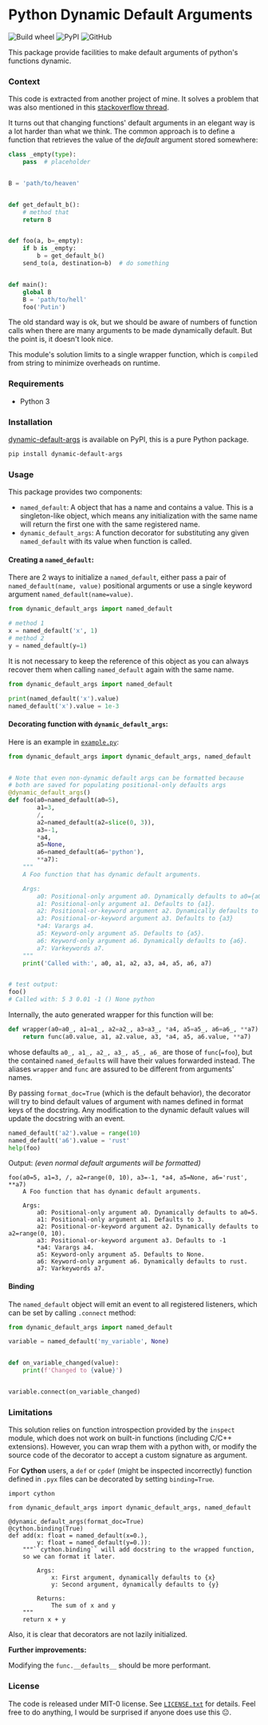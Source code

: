 Python Dynamic Default Arguments
======
![Build wheel](https://github.com/inspiros/dynamic-default-args/actions/workflows/build_wheels.yml/badge.svg)
![PyPI](https://img.shields.io/pypi/v/dynamic-default-args)
![GitHub](https://img.shields.io/github/license/inspiros/dynamic-default-args)

This package provide facilities to make default arguments of python's functions dynamic.

### Context

This code is extracted from another project of mine.
It solves a problem that was also mentioned in
this [stackoverflow thread](https://stackoverflow.com/questions/16960469/dynamic-default-arguments-in-python-functions).

It turns out that changing functions' default arguments in an elegant way is a lot harder than what we think.
The common approach is to define a function that retrieves the value of the _default_ argument stored somewhere:

```python
class _empty(type):
    pass  # placeholder


B = 'path/to/heaven'


def get_default_b():
    # method that
    return B


def foo(a, b=_empty):
    if b is _empty:
        b = get_default_b()
    send_to(a, destination=b)  # do something


def main():
    global B
    B = 'path/to/hell'
    foo('Putin')
```

The old standard way is ok, but we should be aware of numbers of function calls when there are many arguments to be made
dynamically default.
But the point is, it doesn't look nice.

This module's solution limits to a single wrapper function, which is `compile`d from string to minimize overheads on
runtime.

### Requirements

- Python 3

### Installation

[dynamic-default-args](https://pypi.org/project/dynamic-default-args/) is available on PyPI, this is a pure Python
package.

```bash
pip install dynamic-default-args
```

### Usage

This package provides two components:

- `named_default`: A object that has a name and contains a value.
  This is a singleton-like object, which means any initialization with the same name will return the first one with the
  same registered name.
- `dynamic_default_args`: A function decorator for substituting any given `named_default` with its value when function
  is called.

#### Creating a `named_default`:

There are 2 ways to initialize a `named_default`, either pass a pair of `named_default(name, value)` positional
arguments or use a single keyword argument `named_default(name=value)`.

```python
from dynamic_default_args import named_default

# method 1
x = named_default('x', 1)
# method 2
y = named_default(y=1)
```

It is not necessary to keep the reference of this object as you can always recover them when calling `named_default`
again with the same name.

```python
from dynamic_default_args import named_default

print(named_default('x').value)
named_default('x').value = 1e-3
```

#### Decorating function with `dynamic_default_args`:

Here is an example in [`example.py`](examples/example.py):

```python title=foo.py
from dynamic_default_args import dynamic_default_args, named_default


# Note that even non-dynamic default args can be formatted because
# both are saved for populating positional-only defaults args
@dynamic_default_args()
def foo(a0=named_default(a0=5),
        a1=3,
        /,
        a2=named_default(a2=slice(0, 3)),
        a3=-1,
        *a4,
        a5=None,
        a6=named_default(a6='python'),
        **a7):
    """
    A Foo function that has dynamic default arguments.

    Args:
        a0: Positional-only argument a0. Dynamically defaults to a0={a0}.
        a1: Positional-only argument a1. Defaults to {a1}.
        a2: Positional-or-keyword argument a2. Dynamically defaults to a2={a2}.
        a3: Positional-or-keyword argument a3. Defaults to {a3}
        *a4: Varargs a4.
        a5: Keyword-only argument a5. Defaults to {a5}.
        a6: Keyword-only argument a6. Dynamically defaults to {a6}.
        a7: Varkeywords a7.
    """
    print('Called with:', a0, a1, a2, a3, a4, a5, a6, a7)


# test output:
foo()
# Called with: 5 3 0.01 -1 () None python
```

Internally, the auto generated wrapper for this function will be:

```python
def wrapper(a0=a0_, a1=a1_, a2=a2_, a3=a3_, *a4, a5=a5_, a6=a6_, **a7):
    return func(a0.value, a1, a2.value, a3, *a4, a5, a6.value, **a7)
```

whose defaults `a0_, a1_, a2_, a3_, a5_, a6_` are those of `func`(`=foo`), but the contained `named_default`s will have
their values forwarded instead. The aliases `wrapper` and `func` are assured to be different from arguments' names.

By passing `format_doc=True` (which is the default behavior), the decorator will try to bind default values of argument
with names defined in format keys of the docstring.
Any modification to the dynamic default values will update the docstring with an event.

```python
named_default('a2').value = range(10)
named_default('a6').value = 'rust'
help(foo)
```

Output: _(even normal default arguments will be formatted)_

```
foo(a0=5, a1=3, /, a2=range(0, 10), a3=-1, *a4, a5=None, a6='rust', **a7)
    A Foo function that has dynamic default arguments.
    
    Args:
        a0: Positional-only argument a0. Dynamically defaults to a0=5.
        a1: Positional-only argument a1. Defaults to 3.
        a2: Positional-or-keyword argument a2. Dynamically defaults to a2=range(0, 10).
        a3: Positional-or-keyword argument a3. Defaults to -1
        *a4: Varargs a4.
        a5: Keyword-only argument a5. Defaults to None.
        a6: Keyword-only argument a6. Dynamically defaults to rust.
        a7: Varkeywords a7.
```

#### Binding

The `named_default` object will emit an event to all registered listeners, which can be set by calling `.connect`
method:

```python
from dynamic_default_args import named_default

variable = named_default('my_variable', None)


def on_variable_changed(value):
    print(f'Changed to {value}')


variable.connect(on_variable_changed)
```

### Limitations

This solution relies on function introspection provided by the `inspect` module, which does not work on built-in
functions (including C/C++ extensions).
However, you can wrap them with a python with, or modify the source code of the decorator to accept a custom signature
as argument.

For **Cython** users, a `def` or `cpdef` (might be inspected incorrectly) function defined in `.pyx` files can be
decorated by setting `binding=True`.

```cython
import cython

from dynamic_default_args import dynamic_default_args, named_default

@dynamic_default_args(format_doc=True)
@cython.binding(True)
def add(x: float = named_default(x=0.),
        y: float = named_default(y=0.)):
    """``cython.binding`` will add docstring to the wrapped function,
    so we can format it later.

        Args:
            x: First argument, dynamically defaults to {x}
            y: Second argument, dynamically defaults to {y}

        Returns:
            The sum of x and y
    """
    return x + y
```

Also, it is clear that decorators are not lazily initialized.

**Further improvements:**

Modifying the `func.__defaults__` should be more performant.

### License

The code is released under MIT-0 license. See [`LICENSE.txt`](LICENSE.txt) for details.
Feel free to do anything, I would be surprised if anyone does use this 😐.
